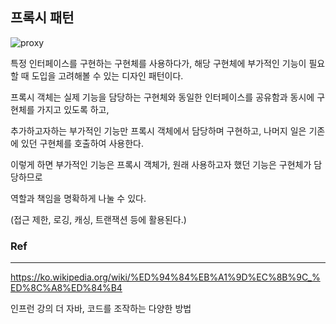 ## 프록시 패턴 

![proxy](https://user-images.githubusercontent.com/55014803/229274718-9df9e008-3fcc-4de4-9938-d40ab1691020.png)



특정 인터페이스를 구현하는 구현체를 사용하다가, 해당 구현체에 부가적인 기능이 필요할 때 도입을 고려해볼 수 있는 디자인 패턴이다.

프록시 객체는 실제 기능을 담당하는 구현체와 동일한 인터페이스를 공유함과 동시에 구현체를 가지고 있도록 하고,

추가하고자하는 부가적인 기능만 프록시 객체에서 담당하며 구현하고, 나머지 일은 기존에 있던 구현체를 호출하여 사용한다. 

이렇게 하면 부가적인 기능은 프록시 객체가, 원래 사용하고자 했던 기능은 구현체가 담당하므로

역할과 책임을 명확하게 나눌 수 있다.

(접근 제한, 로깅, 캐싱, 트랜잭션 등에 활용된다.)


### Ref
--- 
https://ko.wikipedia.org/wiki/%ED%94%84%EB%A1%9D%EC%8B%9C_%ED%8C%A8%ED%84%B4

인프런 강의 더 자바, 코드를 조작하는 다양한 방법 
